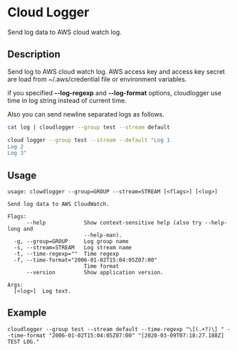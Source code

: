 # Cloud Logger
Send log data to AWS cloud watch log.

## Description
Send log to AWS cloud watch log.
AWS access key and access key secret are load from ~/.aws/credential file or environment variables.

if you specified __--log-regexp__ and __--log-format__ options, cloudlogger use time in log string instead of current time.

Also you can send newline separated logs as follows.
```bash
cat log | cloudlogger --group test --stream default

cloud logger --group test --stream --default "Log 1
Log 2
Log 3"
```

## Usage
```
usage: clowdlogger --group=GROUP --stream=STREAM [<flags>] [<log>]

Send log data to AWS CloudWatch.

Flags:
      --help            Show context-sensitive help (also try --help-long and
                        --help-man).
  -g, --group=GROUP     Log group name
  -s, --stream=STREAM   Log stream name
  -t, --time-regexp=""  Time regexp
  -f, --time-format="2006-01-02T15:04:05Z07:00"  
                        Time format
      --version         Show application version.

Args:
  [<log>]  Log text.
```

## Example

```
cloudlogger --group test --stream default --time-regexp "\[(.+?)\] " --time-format "2006-01-02T15:04:05Z07:00" "[2020-03-09T07:18:27.188Z] TEST LOG."
```
